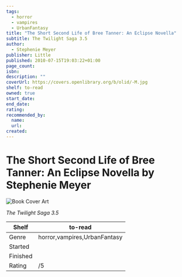```yaml
---
tags:
  - horror
  - vampires
  - UrbanFantasy
title: "The Short Second Life of Bree Tanner: An Eclipse Novella"
subtitle: The Twilight Saga 3.5
author:
  - Stephenie Meyer
publisher: Little
published: 2010-07-15T19:03:22+01:00
page_count:
isbn:
description: ""
coverUrl: https://covers.openlibrary.org/b/olid/-M.jpg
shelf: to-read
owned: true
start_date:
end_date:
rating:
recommended_by:
  name:
  url:
created:
---
```


# The Short Second Life of Bree Tanner: An Eclipse Novella by Stephenie Meyer

![Book Cover Art](https://covers.openlibrary.org/b/olid/-M.jpg)

_The Twilight Saga 3.5_

| Shelf | to-read |
| --- | --- |
| Genre | horror,vampires,UrbanFantasy |
| Started |  |
| Finished |  |
| Rating | /5 |

